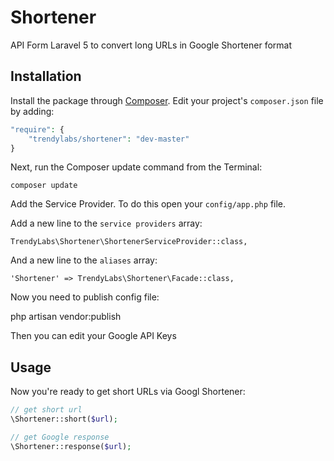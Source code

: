 # Shortener
API Form Laravel 5 to convert long URLs in Google Shortener format

## Installation

Install the package through [Composer](http://getcomposer.org/). Edit your project's `composer.json` file by adding:

```php
"require": {
	"trendylabs/shortener": "dev-master"
}
```

Next, run the Composer update command from the Terminal:

    composer update

Add the Service Provider. To do this open your `config/app.php` file.

Add a new line to the `service providers` array:

	TrendyLabs\Shortener\ShortenerServiceProvider::class,

And a new line to the `aliases` array:

	'Shortener' => TrendyLabs\Shortener\Facade::class,

Now you need to publish config file:

  php artisan vendor:publish

Then you can edit your Google API Keys

## Usage

Now you're ready to get short URLs via Googl Shortener:

```php
// get short url
\Shortener::short($url);

// get Google response
\Shortener::response($url);
```
